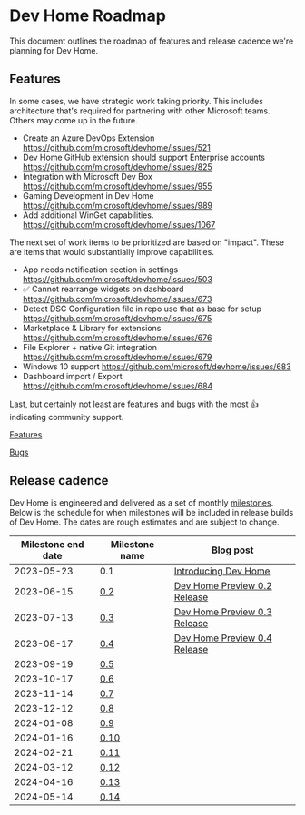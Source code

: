 # Dev Home Roadmap

This document outlines the roadmap of features and release cadence we're planning for Dev Home.

## Features

In some cases, we have strategic work taking priority. This includes architecture that's required for partnering with other Microsoft teams. Others may come up in the future.

- Create an Azure DevOps Extension https://github.com/microsoft/devhome/issues/521
- Dev Home GitHub extension should support Enterprise accounts https://github.com/microsoft/devhome/issues/825
- Integration with Microsoft Dev Box https://github.com/microsoft/devhome/issues/955
- Gaming Development in Dev Home https://github.com/microsoft/devhome/issues/989
- Add additional WinGet capabilities. https://github.com/microsoft/devhome/issues/1067

The next set of work items to be prioritized are based on "impact". These are items that would substantially improve capabilities.

- App needs notification section in settings https://github.com/microsoft/devhome/issues/503
- ✅ Cannot rearrange widgets on dashboard https://github.com/microsoft/devhome/issues/673
- Detect DSC Configuration file in repo use that as base for setup https://github.com/microsoft/devhome/issues/675
- Marketplace & Library for extensions https://github.com/microsoft/devhome/issues/676
- File Explorer + native Git integration https://github.com/microsoft/devhome/issues/679
- Windows 10 support https://github.com/microsoft/devhome/issues/683
- Dashboard import / Export https://github.com/microsoft/devhome/issues/684

Last, but certainly not least are features and bugs with the most 👍 indicating community support.

[Features]

[Bugs]

## Release cadence

Dev Home is engineered and delivered as a set of monthly [milestones]. Below is the schedule for when milestones will be included in release builds of Dev Home. The dates are rough estimates and are subject to change.

| Milestone end date  | Milestone name | Blog post |
| ------------------- | -------------- | --------- |
| 2023-05-23 |  0.1   | [Introducing Dev Home] |
| 2023-06-15 | [0.2]  | [Dev Home Preview 0.2 Release] |
| 2023-07-13 | [0.3]  | [Dev Home Preview 0.3 Release] |
| 2023-08-17 | [0.4]  | [Dev Home Preview 0.4 Release] |
| 2023-09-19 | [0.5]  | |
| 2023-10-17 | [0.6]  | |
| 2023-11-14 | [0.7]  | |
| 2023-12-12 | [0.8]  | |
| 2024-01-08 | [0.9]  | |
| 2024-01-16 | [0.10] | |
| 2024-02-21 | [0.11] | |
| 2024-03-12 | [0.12] | |
| 2024-04-16 | [0.13] | |
| 2024-05-14 | [0.14] | |

[Features]: https://github.com/microsoft/devhome/issues?q=is%3Aissue+is%3Aopen+sort%3Areactions-%2B1-desc+label%3AIssue-Feature+
[Bugs]: https://github.com/microsoft/devhome/issues?q=is%3Aissue+is%3Aopen+sort%3Areactions-%2B1-desc+label%3AIssue-Bug+

[milestones]: https://github.com/microsoft/devhome/milestones
[0.2]: https://github.com/microsoft/devhome/milestone/1
[0.3]: https://github.com/microsoft/devhome/milestone/2
[0.4]: https://github.com/microsoft/devhome/milestone/3
[0.5]: https://github.com/microsoft/devhome/milestone/5
[0.6]: https://github.com/microsoft/devhome/milestone/9
[0.7]: https://github.com/microsoft/devhome/milestone/10
[0.8]: https://github.com/microsoft/devhome/milestone/11
[0.9]: https://github.com/microsoft/devhome/milestone/12
[0.10]: https://github.com/microsoft/devhome/milestone/13
[0.11]: https://github.com/microsoft/devhome/milestone/14
[0.12]: https://github.com/microsoft/devhome/milestone/15
[0.13]: https://github.com/microsoft/devhome/milestone/16
[0.14]: https://github.com/microsoft/devhome/milestone/17

[Introducing Dev Home]: https://blogs.windows.com/windowsdeveloper/2023/05/30/introducing-dev-home/
[Dev Home Preview 0.2 Release]: https://blogs.windows.com/windowsdeveloper/2023/06/21/dev-home-preview-0-2-release/
[Dev Home Preview 0.3 Release]: https://blogs.windows.com/windowsdeveloper/2023/07/19/dev-home-preview-0-3-release/
[Dev Home Preview 0.4 Release]: https://blogs.windows.com/windowsdeveloper/2023/08/16/dev-home-preview-0-4-release/
